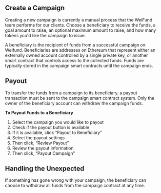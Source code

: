 ## Create a Campaign

Creating a new campaign is currently a manual process that the WeiFund team performs for our clients. Choose a beneficiary to receive the funds, a goal amount to raise, an optional maximum amount to raise, and how many tokens you'd like the campaign to issue.

A beneficiary is the recipient of funds from a successful campaign on Weifund. Beneficiaries are addresses on Ethereum that represent either an externally owned account controlled by a single private key, or another smart contract that controls access to the collected funds. Funds are typically stored in the campaign smart contracts until the campaign ends.

## Payout

To transfer the funds from a campaign to its beneficiary, a payout transaction must be sent to the campaign smart contract system. Only the owner of the beneficiary account can withdraw the campaign funds.

**To Payout Funds to a Beneficiary**

1. Select the campaign you would like to payout
2. Check if the payout button is available
3. If it is available, click “Payout to Beneficiary”
4. Select the payout settings
5. Then click, “Review Payout”
6. Review the payout information
7. Then click, “Payout Campaign”

## Handling the Unexpected

If something has gone wrong with your campaign, the beneficiary can choose to withdraw all funds from the campaign contract at any time.
